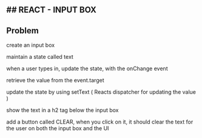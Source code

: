 ## ## REACT - INPUT BOX

## Problem

create an input box

maintain a state called text

when a user types in, update the state, with the onChange event

retrieve the value from the event.target

update the state by using setText ( Reacts dispatcher for updating the value )

show the text in a h2 tag below the input box

add a button called CLEAR, when you click on it, it should clear the text for the user on both the input box and the UI